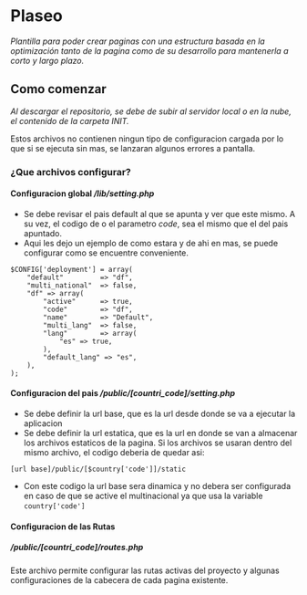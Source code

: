 # Plaseo
_Plantilla para poder crear paginas con una estructura basada en la optimización tanto de la pagina como de su desarrollo para mantenerla a corto y largo plazo._

## Como comenzar
_Al descargar el repositorio, se debe de subir al servidor local o en la nube, el contenido de la carpeta INIT._

Estos archivos no contienen ningun tipo de configuracion cargada por lo que si se ejecuta sin mas, se lanzaran algunos errores a pantalla.

### ¿Que archivos configurar?
#### Configuracion global _/lib/setting.php_
* Se debe revisar el pais default al que se apunta y ver que este mismo. A su vez, el codigo de o el parametro _code_, sea el mismo que el del pais apuntado.
* Aqui les dejo un ejemplo de como estara y de ahi en mas, se puede configurar como se encuentre conveniente. 
```
$CONFIG['deployment'] = array(
    "default"         => "df",
    "multi_national"  => false,
    "df" => array(
        "active"      => true,
        "code"        => "df",
        "name"        => "Default",
        "multi_lang"  => false,
        "lang"        => array(
            "es" => true,
        ),
        "default_lang" => "es",
    ),
);
```

#### Configuracion del pais _/public/[countri_code]/setting.php_
* Se debe definir la url base, que es la url desde donde se va a ejecutar la aplicacion
* Se debe definir la url estatica, que es la url en donde se van a almacenar los archivos estaticos de la pagina. Si los archivos se usaran dentro del mismo archivo, el codigo deberia de quedar asi:
```
[url base]/public/[$country['code']]/static
```
* Con este codigo la url base sera dinamica y no debera ser configurada en caso de que se active el multinacional ya que usa la variable ``country['code']``

#### Configuracion de las Rutas 
##### _/public/[countri_code]/routes.php_
Este archivo permite configurar las rutas activas del proyecto y algunas configuraciones de la cabecera de cada pagina existente.


